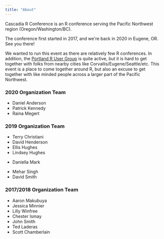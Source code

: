 ```yaml
---
title: "About"
---
```


Cascadia R Conference is an R conference serving the Pacific Northwest region (Oregon/Washington/BC).

The conference first started in 2017, and we're back in 2020 in Eugene, OR. See you there!

We wanted to run this event as there are relatively few R conferences. In addition, 
the <a href="https://www.meetup.com/portland-r-user-group/">Portland R User Group</a>
is quite active, but it is hard to get together with folks from nearby cities like
Corvallis/Eugene/Seattle/etc. This event is a place to come together around R,
but also an excuse to get together with like minded people across
a larger part of the Pacific Northwest.

### 2020 Organization Team

+ Daniel Anderson
+ Patrick Kennedy
+ Raina Megert

### 2019 Organization Team

<!--+ Lou Bajuk-Yorgan=-->
+ Terry Christiani
+ David Henderson
+ Ellis Hughes
+ Lindsey Hughes
<!--+ Stephen Kaluzny>-->
+ Daniella Mark
<!--+ Mackenzie Shimokaji-->
+ Mehar Singh
+ David Smith


### 2017/2018 Organization Team

+ Aaron Makubuya
+ Jessica Minnier
+ Lilly Winfree
+ Chester Ismay
+ John Smith
+ Ted Laderas
+ Scott Chamberlain







